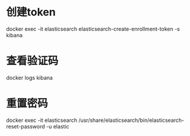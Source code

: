 # 创建token
docker exec -it elasticsearch elasticsearch-create-enrollment-token -s kibana
# 查看验证码
docker logs kibana
# 重置密码
docker exec -it elasticsearch /usr/share/elasticsearch/bin/elasticsearch-reset-password -u elastic